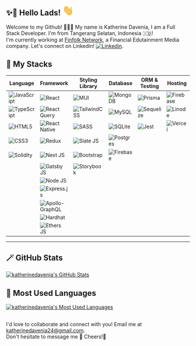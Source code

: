 [linkedin]: https://www.linkedin.com/in/katherine-davenia/

## ✨🚀 Hello Lads! <img src="https://raw.githubusercontent.com/alexandre-abrioux/alexandre-abrioux/master/wave.gif" width="30px">

Welcome to my Github! 👩🏻‍💻 My name is Katherine Davenia, I am a Full Stack Developer. I'm from Tangerang Selatan, Indonesia 🇮🇩! <br>
I'm currently working at [Finfolk Network](https://finfolk.co/), a Financial Edutainment Media company. Let's connect on Linkedin! [<img alt="Linkedin" src="https://img.shields.io/badge/linkedin-blue?style=social&logo=linkedin">][linkedin].

## :wrench: My Stacks

|Language|Framework|Styling Library|Database|ORM & Testing|Hosting|
|-|-|-|-|-|-|
|![JavaScript](https://img.shields.io/badge/javascript-%23323330.svg?style=for-the-badge&logo=javascript&logoColor=%23F7DF1E)|![React](https://img.shields.io/badge/react-%2320232a.svg?style=for-the-badge&logo=react&logoColor=%2361DAFB)|![MUI](https://img.shields.io/badge/MUI-%230081CB.svg?style=for-the-badge&logo=mui&logoColor=white)|![MongoDB](https://img.shields.io/badge/MongoDB-%234ea94b.svg?style=for-the-badge&logo=mongodb&logoColor=white)|![Prisma](https://img.shields.io/badge/Prisma-3982CE?style=for-the-badge&logo=Prisma&logoColor=white)|![Firebase](https://img.shields.io/badge/firebase-%23039BE5.svg?style=for-the-badge&logo=firebase)
|![TypeScript](https://img.shields.io/badge/typescript-%23007ACC.svg?style=for-the-badge&logo=typescript&logoColor=white)|![React Query](https://img.shields.io/badge/-React%20Query-FF4154?style=for-the-badge&logo=react%20query&logoColor=white)|![TailwindCSS](https://img.shields.io/badge/tailwindcss-%2338B2AC.svg?style=for-the-badge&logo=tailwind-css&logoColor=white)|![MySQL](https://img.shields.io/badge/mysql-%2300f.svg?style=for-the-badge&logo=mysql&logoColor=white)|![Sequelize](https://img.shields.io/badge/Sequelize-52B0E7?style=for-the-badge&logo=Sequelize&logoColor=white)|![Linode](https://img.shields.io/badge/linode-00A95C?style=for-the-badge&logo=linode&logoColor=white)|
![HTML5](https://img.shields.io/badge/html5-%23E34F26.svg?style=for-the-badge&logo=html5&logoColor=white)|![React Native](https://img.shields.io/badge/react_native-%2320232a.svg?style=for-the-badge&logo=react&logoColor=%2361DAFB)|![SASS](https://img.shields.io/badge/SASS-hotpink.svg?style=for-the-badge&logo=SASS&logoColor=white)|![SQLite](https://img.shields.io/badge/sqlite-%2307405e.svg?style=for-the-badge&logo=sqlite&logoColor=white)|![Jest](https://img.shields.io/badge/-jest-%23C21325?style=for-the-badge&logo=jest&logoColor=white)|![Vercel](https://img.shields.io/badge/vercel-%23000000.svg?style=for-the-badge&logo=vercel&logoColor=white)
|![CSS3](https://img.shields.io/badge/css3-%231572B6.svg?style=for-the-badge&logo=css3&logoColor=white)|![Redux](https://img.shields.io/badge/redux-%23593d88.svg?style=for-the-badge&logo=redux&logoColor=white)|![Slate JS](https://img.shields.io/badge/Slate.js-DB7093?style=for-the-badge&logo=styled-components&logoColor=white)|![Postgres](https://img.shields.io/badge/postgres-%23316192.svg?style=for-the-badge&logo=postgresql&logoColor=white)|||
|![Solidity](https://img.shields.io/badge/Solidity-%23363636.svg?style=for-the-badge&logo=solidity&logoColor=white)|![Next JS](https://img.shields.io/badge/Next-black?style=for-the-badge&logo=next.js&logoColor=white)|![Bootstrap](https://img.shields.io/badge/bootstrap-%23563D7C.svg?style=for-the-badge&logo=bootstrap&logoColor=white)|![Firebase](https://img.shields.io/badge/Firebase-039BE5?style=for-the-badge&logo=Firebase&logoColor=white)||||
||![Gatsby JS](https://img.shields.io/badge/Gatsby-%23663399.svg?style=for-the-badge&logo=gatsby&logoColor=white)|![Storybook](https://img.shields.io/badge/-Storybook-FF4785?style=for-the-badge&logo=storybook&logoColor=white)|||||||
||![Node JS](https://img.shields.io/badge/node.js-6DA55F?style=for-the-badge&logo=node.js&logoColor=white)||||||||
||![Express.js](https://img.shields.io/badge/express.js-%23404d59.svg?style=for-the-badge&logo=express&logoColor=%2361DAFB)||||||||
||![Apollo-GraphQL](https://img.shields.io/badge/-ApolloGraphQL-311C87?style=for-the-badge&logo=apollo-graphql)||||||||
||![Hardhat](https://img.shields.io/badge/-Hardhat-%2300f.svg?style=for-the-badge&logo=harhat)||||||||
||![Ethers JS](https://img.shields.io/badge/-Ethers.js-%23FFFC00.svg?style=for-the-badge&logo=ethers)||||||||
---

## 🪄 GitHub Stats
  
[<img alt="katherinedavenia's GitHub Stats" src="https://github-readme-stats.vercel.app/api?username=katherinedavenia&count_private=true&show_icons=true&theme=tokyonight">](#)
  

## 🧩 Most Used Languages
  
[<img alt="katherinedavenia's Most Used Languages" src="https://github-readme-stats.vercel.app/api/top-langs/?username=katherinedavenia&count_private=true&layout=compact">](#)

##
I'd love to collaborate and connect with you! Email me at katherinedavenia24@gmail.com.<br>Don't hesitate to message me 🤝 Cheers!🥂

